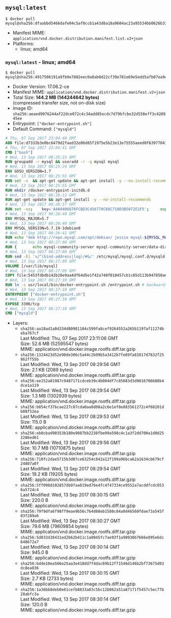 ## `mysql:latest`

```console
$ docker pull mysql@sha256:dfaabbd5466dafe04c5af0ccb1a43d8a18a9604ac23a95534bb0626b3321034d
```

-	Manifest MIME: `application/vnd.docker.distribution.manifest.list.v2+json`
-	Platforms:
	-	linux; amd64

### `mysql:latest` - linux; amd64

```console
$ docker pull mysql@sha256:4917506191a9fb9e7802eec0a0ab0d22cf39e781e69e5edd5afb07ea94b5b3f9
```

-	Docker Version: 17.06.2-ce
-	Manifest MIME: `application/vnd.docker.distribution.manifest.v2+json`
-	Total Size: **144.2 MB (144244642 bytes)**  
	(compressed transfer size, not on-disk size)
-	Image ID: `sha256:aeaed9976244af22dce072c4c34add85ecdc7d79bfcbe32d558eff3c420945ee`
-	Entrypoint: `["docker-entrypoint.sh"]`
-	Default Command: `["mysqld"]`

```dockerfile
# Thu, 07 Sep 2017 23:04:40 GMT
ADD file:d7333b3e0bc6479d2faed32e06d85f1975e5b23e13e75555aeed0f639770413b in / 
# Thu, 07 Sep 2017 23:04:41 GMT
CMD ["bash"]
# Wed, 13 Sep 2017 08:25:23 GMT
RUN groupadd -r mysql && useradd -r -g mysql mysql
# Wed, 13 Sep 2017 08:25:24 GMT
ENV GOSU_VERSION=1.7
# Wed, 13 Sep 2017 08:25:55 GMT
RUN set -x 	&& apt-get update && apt-get install -y --no-install-recommends ca-certificates wget && rm -rf /var/lib/apt/lists/* 	&& wget -O /usr/local/bin/gosu "https://github.com/tianon/gosu/releases/download/$GOSU_VERSION/gosu-$(dpkg --print-architecture)" 	&& wget -O /usr/local/bin/gosu.asc "https://github.com/tianon/gosu/releases/download/$GOSU_VERSION/gosu-$(dpkg --print-architecture).asc" 	&& export GNUPGHOME="$(mktemp -d)" 	&& gpg --keyserver ha.pool.sks-keyservers.net --recv-keys B42F6819007F00F88E364FD4036A9C25BF357DD4 	&& gpg --batch --verify /usr/local/bin/gosu.asc /usr/local/bin/gosu 	&& rm -r "$GNUPGHOME" /usr/local/bin/gosu.asc 	&& chmod +x /usr/local/bin/gosu 	&& gosu nobody true 	&& apt-get purge -y --auto-remove ca-certificates wget
# Wed, 13 Sep 2017 08:25:55 GMT
RUN mkdir /docker-entrypoint-initdb.d
# Wed, 13 Sep 2017 08:26:12 GMT
RUN apt-get update && apt-get install -y --no-install-recommends 		pwgen 		openssl 		perl 	&& rm -rf /var/lib/apt/lists/*
# Wed, 13 Sep 2017 08:26:17 GMT
RUN set -ex; 	key='A4A9406876FCBD3C456770C88C718D3B5072E1F5'; 	export GNUPGHOME="$(mktemp -d)"; 	gpg --keyserver ha.pool.sks-keyservers.net --recv-keys "$key"; 	gpg --export "$key" > /etc/apt/trusted.gpg.d/mysql.gpg; 	rm -r "$GNUPGHOME"; 	apt-key list > /dev/null
# Wed, 13 Sep 2017 08:26:40 GMT
ENV MYSQL_MAJOR=5.7
# Wed, 13 Sep 2017 08:26:40 GMT
ENV MYSQL_VERSION=5.7.19-1debian8
# Wed, 13 Sep 2017 08:26:41 GMT
RUN echo "deb http://repo.mysql.com/apt/debian/ jessie mysql-${MYSQL_MAJOR}" > /etc/apt/sources.list.d/mysql.list
# Wed, 13 Sep 2017 08:27:08 GMT
RUN { 		echo mysql-community-server mysql-community-server/data-dir select ''; 		echo mysql-community-server mysql-community-server/root-pass password ''; 		echo mysql-community-server mysql-community-server/re-root-pass password ''; 		echo mysql-community-server mysql-community-server/remove-test-db select false; 	} | debconf-set-selections 	&& apt-get update && apt-get install -y mysql-server="${MYSQL_VERSION}" && rm -rf /var/lib/apt/lists/* 	&& rm -rf /var/lib/mysql && mkdir -p /var/lib/mysql /var/run/mysqld 	&& chown -R mysql:mysql /var/lib/mysql /var/run/mysqld 	&& chmod 777 /var/run/mysqld
# Wed, 13 Sep 2017 08:27:09 GMT
RUN sed -Ei 's/^(bind-address|log)/#&/' /etc/mysql/mysql.conf.d/mysqld.cnf 	&& echo '[mysqld]\nskip-host-cache\nskip-name-resolve' > /etc/mysql/conf.d/docker.cnf
# Wed, 13 Sep 2017 08:27:09 GMT
VOLUME [/var/lib/mysql]
# Wed, 13 Sep 2017 08:27:09 GMT
COPY file:5453fdbdb142b28e9aa4df64d5e1f42a740f018457cb1c65d113b947858ae314 in /usr/local/bin/ 
# Wed, 13 Sep 2017 08:27:10 GMT
RUN ln -s usr/local/bin/docker-entrypoint.sh /entrypoint.sh # backwards compat
# Wed, 13 Sep 2017 08:27:10 GMT
ENTRYPOINT ["docker-entrypoint.sh"]
# Wed, 13 Sep 2017 08:27:10 GMT
EXPOSE 3306/tcp
# Wed, 13 Sep 2017 08:27:10 GMT
CMD ["mysqld"]
```

-	Layers:
	-	`sha256:aa18ad1a0d334d80981104c599fa8cef9264552a265b1197af11274beba767cf`  
		Last Modified: Thu, 07 Sep 2017 23:11:06 GMT  
		Size: 52.6 MB (52595547 bytes)  
		MIME: application/vnd.docker.image.rootfs.diff.tar.gzip
	-	`sha256:1324423d52e90de306c5a44c2b99b5a3412b7fe69fa81017d7632f25862ff55b`  
		Last Modified: Wed, 13 Sep 2017 08:29:56 GMT  
		Size: 2.1 KB (2089 bytes)  
		MIME: application/vnd.docker.image.rootfs.diff.tar.gzip
	-	`sha256:ee152a81987c9487171cdceb39c4b004df7c85083d3d9016706688b4dce1a119`  
		Last Modified: Wed, 13 Sep 2017 08:29:54 GMT  
		Size: 1.3 MB (1302939 bytes)  
		MIME: application/vnd.docker.image.rootfs.diff.tar.gzip
	-	`sha256:b054cf37bcae227c87cda0aa0d08a2c6e1ef8e883561272c4f68201db08f52ea`  
		Last Modified: Wed, 13 Sep 2017 08:29:53 GMT  
		Size: 115.0 B  
		MIME: application/vnd.docker.image.rootfs.diff.tar.gzip
	-	`sha256:eb0cbad90353b180e9087bb2238fbe09a598c4c1a3f2dd700a1d0d252286ed61`  
		Last Modified: Wed, 13 Sep 2017 08:29:56 GMT  
		Size: 10.7 MB (10710875 bytes)  
		MIME: application/vnd.docker.image.rootfs.diff.tar.gzip
	-	`sha256:710fc2dae5715b3d87ce63254c842a12f199a96bca62a1634cb679cf24807a0f`  
		Last Modified: Wed, 13 Sep 2017 08:29:54 GMT  
		Size: 19.2 KB (19205 bytes)  
		MIME: application/vnd.docker.image.rootfs.diff.tar.gzip
	-	`sha256:5ff098d102857db9faa019ed76e4fc4f47334ce9552a7acddfcdc0536a5724c4`  
		Last Modified: Wed, 13 Sep 2017 08:30:15 GMT  
		Size: 220.0 B  
		MIME: application/vnd.docker.image.rootfs.diff.tar.gzip
	-	`sha256:79f9dfa6f98ff9eae9b56c764d88eb1580c84a0d46560fdae73a545f03f289a6`  
		Last Modified: Wed, 13 Sep 2017 08:30:27 GMT  
		Size: 79.6 MB (79609854 bytes)  
		MIME: application/vnd.docker.image.rootfs.diff.tar.gzip
	-	`sha256:5d033d38431ed2b62b411c1a0045fc7ae93f1a98930b7666e895e6dc648672a7`  
		Last Modified: Wed, 13 Sep 2017 08:30:14 GMT  
		Size: 945.0 B  
		MIME: application/vnd.docker.image.rootfs.diff.tar.gzip
	-	`sha256:bdde10ea566e25aa3e418dd7f4dac69b12ff1546d146b2bf73675d03dc8ea836`  
		Last Modified: Wed, 13 Sep 2017 08:30:15 GMT  
		Size: 2.7 KB (2733 bytes)  
		MIME: application/vnd.docker.image.rootfs.diff.tar.gzip
	-	`sha256:1a36bb8deb0e61cefb8833a83c5bc12b862a51a87171f5457c5ec77b28abfc3a`  
		Last Modified: Wed, 13 Sep 2017 08:30:14 GMT  
		Size: 120.0 B  
		MIME: application/vnd.docker.image.rootfs.diff.tar.gzip
